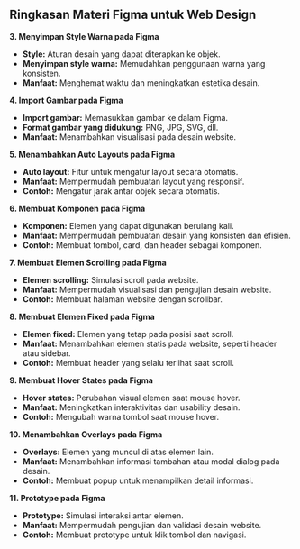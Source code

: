 ## Ringkasan Materi Figma untuk Web Design

**3. Menyimpan Style Warna pada Figma**

* **Style:** Aturan desain yang dapat diterapkan ke objek.
* **Menyimpan style warna:** Memudahkan penggunaan warna yang konsisten.
* **Manfaat:** Menghemat waktu dan meningkatkan estetika desain.

**4. Import Gambar pada Figma**

* **Import gambar:** Memasukkan gambar ke dalam Figma.
* **Format gambar yang didukung:** PNG, JPG, SVG, dll.
* **Manfaat:** Menambahkan visualisasi pada desain website.

**5. Menambahkan Auto Layouts pada Figma**

* **Auto layout:** Fitur untuk mengatur layout secara otomatis.
* **Manfaat:** Mempermudah pembuatan layout yang responsif.
* **Contoh:** Mengatur jarak antar objek secara otomatis.

**6. Membuat Komponen pada Figma**

* **Komponen:** Elemen yang dapat digunakan berulang kali.
* **Manfaat:** Mempermudah pembuatan desain yang konsisten dan efisien.
* **Contoh:** Membuat tombol, card, dan header sebagai komponen.

**7. Membuat Elemen Scrolling pada Figma**

* **Elemen scrolling:** Simulasi scroll pada website.
* **Manfaat:** Mempermudah visualisasi dan pengujian desain website.
* **Contoh:** Membuat halaman website dengan scrollbar.

**8. Membuat Elemen Fixed pada Figma**

* **Elemen fixed:** Elemen yang tetap pada posisi saat scroll.
* **Manfaat:** Menambahkan elemen statis pada website, seperti header atau sidebar.
* **Contoh:** Membuat header yang selalu terlihat saat scroll.

**9. Membuat Hover States pada Figma**

* **Hover states:** Perubahan visual elemen saat mouse hover.
* **Manfaat:** Meningkatkan interaktivitas dan usability desain.
* **Contoh:** Mengubah warna tombol saat mouse hover.

**10. Menambahkan Overlays pada Figma**

* **Overlays:** Elemen yang muncul di atas elemen lain.
* **Manfaat:** Menambahkan informasi tambahan atau modal dialog pada desain.
* **Contoh:** Membuat popup untuk menampilkan detail informasi.

**11. Prototype pada Figma**

* **Prototype:** Simulasi interaksi antar elemen.
* **Manfaat:** Mempermudah pengujian dan validasi desain website.
* **Contoh:** Membuat prototype untuk klik tombol dan navigasi.





